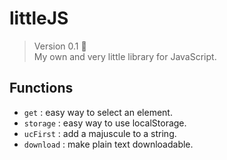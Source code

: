 # littleJS

> Version 0.1 :memo:  
> My own and very little library for JavaScript.

## Functions
- `get` : easy way to select an element.
- `storage` : easy way to use localStorage.
- `ucFirst` : add a majuscule to a string.
- `download` : make plain text downloadable.
